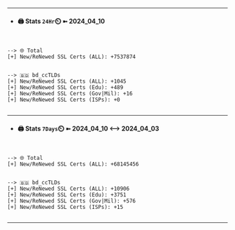 

---
- #### 🖨️ **Stats** `24Hr`⏲️ ➼ 2024_04_10
```console


--> 🌐 Total
[+] New/ReNewed SSL Certs (ALL): +7537874


--> 🇧🇩 bd_ccTLDs
[+] New/ReNewed SSL Certs (ALL): +1045
[+] New/ReNewed SSL Certs (Edu): +489
[+] New/ReNewed SSL Certs (Gov|Mil): +16
[+] New/ReNewed SSL Certs (ISPs): +0


```

---
- #### 🖨️ **Stats** `7Days`⏲️ ➼ 2024_04_10 <--> 2024_04_03
```console


--> 🌐 Total
[+] New/ReNewed SSL Certs (ALL): +68145456


--> 🇧🇩 bd_ccTLDs
[+] New/ReNewed SSL Certs (ALL): +10906
[+] New/ReNewed SSL Certs (Edu): +3751
[+] New/ReNewed SSL Certs (Gov|Mil): +576
[+] New/ReNewed SSL Certs (ISPs): +15


```

---

